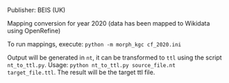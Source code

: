 Publisher: BEIS (UK)

Mapping conversion for year 2020 (data  has been mapped to Wikidata using OpenRefine)

To run mappings, execute: `python -m morph_kgc cf_2020.ini`

Output will be generated in `nt`, it can be transformed to `ttl` using the script `nt_to_ttl.py`. Usage: `python nt_to_ttl.py source_file.nt target_file.ttl`. The result will be the target ttl file.